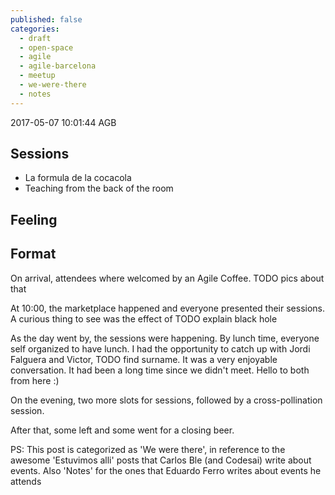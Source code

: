 ```yaml
---
published: false
categories:
  - draft
  - open-space
  - agile
  - agile-barcelona
  - meetup
  - we-were-there
  - notes
---
```


2017-05-07 10:01:44 AGB

## Sessions

  * La formula de la cocacola
  * Teaching from the back of the room

## Feeling

## Format

On arrival, attendees where welcomed by an Agile Coffee. TODO pics about that

At 10:00, the marketplace happened and everyone presented their sessions. A curious thing to see was the effect of TODO explain black hole

As the day went by, the sessions were happening. By lunch time, everyone self organized to have lunch. I had the opportunity to catch up with Jordi Falguera and Victor, TODO find surname. It was a very enjoyable conversation. It had been a long time since we didn't meet. Hello to both from here :)

On the evening, two more slots for sessions, followed by a cross-pollination session.

After that, some left and some went for a closing beer.

PS: This post is categorized as 'We were there', in reference to the awesome 'Estuvimos alli' posts that Carlos Ble (and Codesai) write about events. Also 'Notes' for the ones that Eduardo Ferro writes about events he attends

